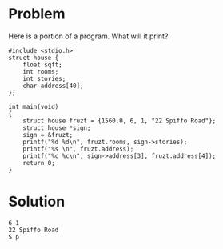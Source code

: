 # Problem
Here is a portion of a program. What will it print?
```
#include <stdio.h>
struct house {
    float sqft;
    int rooms;
    int stories;
    char address[40];
};

int main(void)
{
    struct house fruzt = {1560.0, 6, 1, "22 Spiffo Road"};
    struct house *sign;
    sign = &fruzt;
    printf("%d %d\n", fruzt.rooms, sign->stories);
    printf("%s \n", fruzt.address);
    printf("%c %c\n", sign->address[3], fruzt.address[4]);
    return 0;
}
```
# Solution
```
6 1
22 Spiffo Road 
S p
